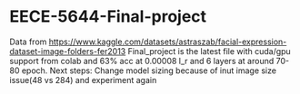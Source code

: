 # EECE-5644-Final-project

Data from https://www.kaggle.com/datasets/astraszab/facial-expression-dataset-image-folders-fer2013
 Final_project is the latest file with cuda/gpu support from colab and 63% acc at 0.00008 l_r and 6 layers at around 70-80 epoch.
Next steps:
Change model sizing because of inut image size issue(48 vs 284) and experiment again
